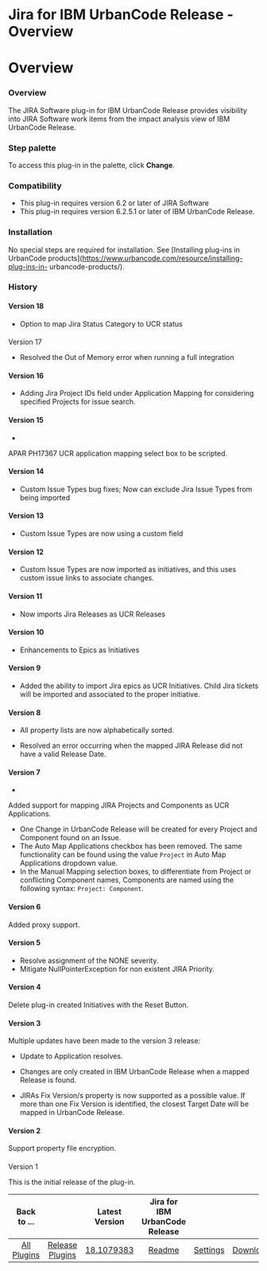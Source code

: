 
Jira for IBM UrbanCode Release - Overview
=========================================

# Overview



### Overview





The JIRA Software plug-in for IBM UrbanCode Release provides visibility into JIRA Software work items
 from the impact analysis view of IBM UrbanCode Release.


### Step palette


To access this plug-in in the palette, 
click **Change**.


### Compatibility


* This plug-in requires version 6.2 or later of JIRA Software
* This plug-in 
requires version 6.2.5.1 or later of IBM UrbanCode Release.


### Installation


No special steps are required for 
installation. See [Installing plug-ins in UrbanCode products](https://www.urbancode.com/resource/installing-plug-ins-in-
urbancode-products/).


### History


#### Version 18


* Option to map Jira Status Category to UCR status


#### 
Version 17


* Resolved the Out of Memory error when running a full integration





#### Version 16


* Adding Jira 
Project IDs field under Application Mapping for considering specified Projects for issue search.


#### Version 15


* 
APAR PH17367 UCR application mapping select box to be scripted.


#### Version 14


* Custom Issue Types bug fixes; Now 
can exclude Jira Issue Types from being imported


#### Version 13


* Custom Issue Types are now using a custom field



#### Version 12


* Custom Issue Types are now imported as initiatives, and this uses custom issue links to associate
 changes.


#### Version 11


* Now imports Jira Releases as UCR Releases


#### Version 10


* Enhancements to Epics as
 Initiatives


#### Version 9


* Added the ability to import Jira epics as UCR Initiatives. Child Jira tickets will be 
imported and associated to the proper initiative.


#### Version 8


* All property lists are now alphabetically sorted.

* Resolved an error occurring when the mapped JIRA Release did not have a valid Release Date.


#### Version 7


* 
Added support for mapping JIRA Projects and Components as UCR Applications.
* One Change in UrbanCode Release will be 
created for every Project and Component found on an Issue.
* The Auto Map Applications checkbox has been removed. The 
same functionality can be found using the value `Project` in Auto Map Applications dropdown value.
* In the Manual 
Mapping selection boxes, to differentiate from Project or conflicting Component names, Components are named using the 
following syntax: `Project: Component`.


#### Version 6


Added proxy support.


#### Version 5


* Resolve assignment 
of the NONE severity.
* Mitigate NullPointerException for non existent JIRA Priority.


#### Version 4


Delete plug-in 
created Initiatives with the Reset Button.


#### Version 3


Multiple updates have been made to the version 3 release:



* Update to Application resolves.
* Changes are only created in IBM UrbanCode Release when a mapped Release is found.

* JIRAs Fix Version/s property is now supported as a possible value. If more than one Fix Version is identified, the 
closest Target Date will be mapped in UrbanCode Release.


#### Version 2


Support property file encryption.


#### 
Version 1


This is the initial release of the plug-in.




|Back to ...||Latest Version|Jira for IBM UrbanCode Release |||
| :---: | :---: | :---: | :---: | :---: | :---: |
|[All Plugins](../../index.md)|[Release Plugins](../README.md)|[18.1079383](https://raw.githubusercontent.com/UrbanCode/IBM-UCR-PLUGINS/main/files/ucr-plugin-jira/ucr-plugin-jira-18.1079383.zip)|[Readme](README.md)|[Settings](settings.md)|[Downloads](downloads.md)|
